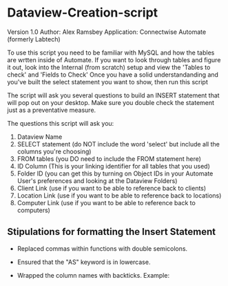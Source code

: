 # Dataview-Creation-script
Version 1.0
Author: Alex Ramsbey
Application: Connectwise Automate (formerly Labtech)

To use this script you need to be familiar with MySQL and how the tables are wrtten inside of Automate. 
If you want to look through tables and figure it out, look into the Internal (from scratch) setup and view the 'Tables to check' and 'Fields to Check'
Once you have a solid understandanding and you've built the select statement you want to show, then run this script


The script will ask you several questions to build an INSERT statement that will pop out on your desktop. Make sure you double check the statement just as a preventative measure.


The questions this script will ask you:

1. Dataview Name
2. SELECT statement (do NOT include the word 'select' but include all the columns you're choosing)
3. FROM tables (you DO need to include the FROM statement here)
4. ID Column (This is your linking identifier for all tables that you used)
5. Folder ID (you can get this by turning on Object IDs in your Automate User's preferences and looking at the Dataview Folders)
5. Client Link (use if you want to be able to reference back to clients)
6. Location Link (use if you want to be able to reference back to locations)
7. Computer Link (use if you want to be able to reference back to computers)

## Stipulations for formatting the Insert Statement
- Replaced commas within functions with double semicolons.

- Ensured that the "AS" keyword is in lowercase.

- Wrapped the column names with backticks.
Example: 
